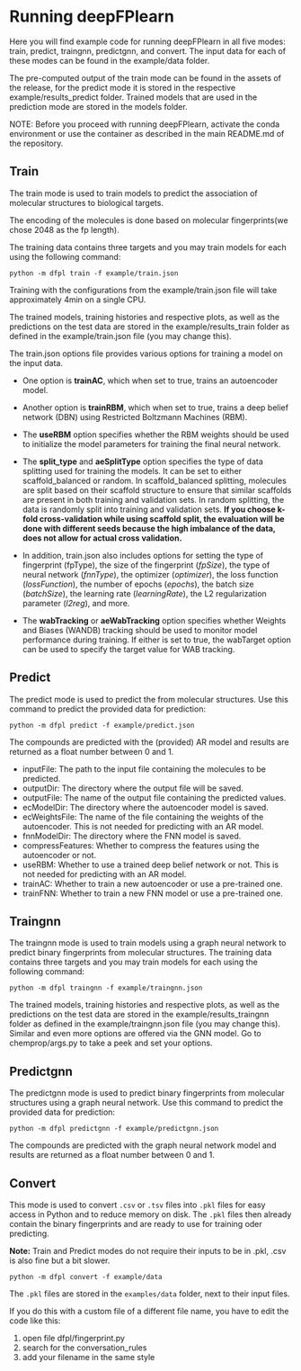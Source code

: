 # Running deepFPlearn

Here you will find example code for running deepFPlearn in all five modes: train, predict, traingnn, predictgnn, and convert. The input data for each of these modes can be found in the example/data folder.

The pre-computed output of the train mode can be found in the assets of the release, for the predict mode it is stored in the respective example/results_predict folder. Trained models that are used in the prediction mode are stored in the models folder.

NOTE: Before you proceed with running deepFPlearn, activate the conda environment or use the container as described in the main README.md of the repository.
## Train
The train mode is used to train models to predict the association of molecular structures to biological targets. 

The encoding of the molecules is done based on molecular fingerprints(we chose 2048 as the fp length). 

The training data contains three targets and you may train models for each using the following command:

``` 
python -m dfpl train -f example/train.json 
```
Training with the configurations from the example/train.json file will take approximately 4min on a single CPU.

The trained models, training histories and respective plots, as well as the predictions on the test data are stored in the example/results_train folder as defined in the example/train.json file (you may change this).

The train.json options file provides various options for training a model on the input data.

* One option is **trainAC**, which when set to true, trains an autoencoder model. 
* Another option is **trainRBM**, which when set to true, trains a deep belief network (DBN) using Restricted Boltzmann Machines (RBM). 
* The **useRBM** option specifies whether the RBM weights should be used to initialize the model parameters for training the final neural network.

* The **split_type** and **aeSplitType** option specifies the type of data splitting used for training the models. It can be set to either scaffold_balanced or random. In scaffold_balanced splitting, molecules are split based on their scaffold structure to ensure that similar scaffolds are present in both training and validation sets. In random splitting, the data is randomly split into training and validation sets.
**If you choose k-fold cross-validation while using scaffold split, the evaluation will be done with different seeds because the high imbalance of the data, does not allow for actual cross validation.**
* In addition, train.json also includes options for setting the type of fingerprint (fpType), the size of the fingerprint (_fpSize_), the type of neural network (_fnnType_), the optimizer (_optimizer_), the loss function (_lossFunction_), the number of epochs (_epochs_), the batch size (_batchSize_), the learning rate (_learningRate_), the L2 regularization parameter (_l2reg_), and more.

* The **wabTracking** or **aeWabTracking** option specifies whether Weights and Biases (WANDB) tracking should be used to monitor model performance during training. If either is set to true, the wabTarget option can be used to specify the target value for WAB tracking.
## Predict

The predict mode is used to predict the from molecular structures. Use this command to predict the provided data for prediction:

```
python -m dfpl predict -f example/predict.json
```
The compounds are predicted with the (provided) AR model and results are returned as a float number between 0 and 1.
* inputFile: The path to the input file containing the molecules to be predicted.
* outputDir: The directory where the output file will be saved.
* outputFile: The name of the output file containing the predicted values.
* ecModelDir: The directory where the autoencoder model is saved.
* ecWeightsFile: The name of the file containing the weights of the autoencoder. This is not needed for predicting with an AR model.
* fnnModelDir: The directory where the FNN model is saved.
* compressFeatures: Whether to compress the features using the autoencoder or not.
* useRBM: Whether to use a trained deep belief network or not. This is not needed for predicting with an AR model.
* trainAC: Whether to train a new autoencoder or use a pre-trained one. 
* trainFNN: Whether to train a new FNN model or use a pre-trained one.
## Traingnn
The traingnn mode is used to train models using a graph neural network to predict binary fingerprints from molecular structures. The training data contains three targets and you may train models for each using the following command:
```
python -m dfpl traingnn -f example/traingnn.json
```
The trained models, training histories and respective plots, as well as the predictions on the test data are stored in the example/results_traingnn folder as defined in the example/traingnn.json file (you may change this).
Similar and even more options are offered via the GNN model. Go to chemprop/args.py to take a peek and set your options.
## Predictgnn
The predictgnn mode is used to predict binary fingerprints from molecular structures using a graph neural network. Use this command to predict the provided data for prediction:
```
python -m dfpl predictgnn -f example/predictgnn.json
```
The compounds are predicted with the graph neural network model and results are returned as a float number between 0 and 1.

## Convert

This mode is used to convert `.csv` or `.tsv` files into `.pkl` files for easy access in Python and to reduce memory on disk.
The `.pkl` files then already contain the binary fingerprints and are ready to use for training oder predicting.

**Note:** Train and Predict modes do not require their inputs to be in .pkl, .csv is also fine but a bit slower.

```
python -m dfpl convert -f example/data
```
The `.pkl` files are stored in the `examples/data` folder, next to their input files.

If you do this with a custom file of a different file name, you have to edit the code like this:

1. open file dfpl/fingerprint.py
2. search for the conversation_rules
3. add your filename in the same style
